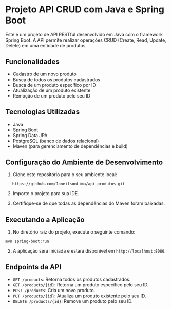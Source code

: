 # Projeto API CRUD com Java e Spring Boot

Este é um projeto de API RESTful desenvolvido em Java com o framework Spring Boot. A API permite realizar operações CRUD (Create, Read, Update, Delete) em uma entidade de produtos.

## Funcionalidades

- Cadastro de um novo produto
- Busca de todos os produtos cadastrados
- Busca de um produto específico por ID
- Atualização de um produto existente
- Remoção de um produto pelo seu ID

## Tecnologias Utilizadas

- Java
- Spring Boot
- Spring Data JPA
- PostgreSQL (banco de dados relacional)
- Maven (para gerenciamento de dependências e build)

## Configuração do Ambiente de Desenvolvimento

1. Clone este repositório para o seu ambiente local:
```
   https://github.com/JoneilsonLima/api-produtos.git
```
2. Importe o projeto para sua IDE.

3. Certifique-se de que todas as dependências do Maven foram baixadas.

## Executando a Aplicação

1. No diretório raiz do projeto, execute o seguinte comando:
```
mvn spring-boot:run
```
2. A aplicação será iniciada e estará disponível em `http://localhost:8080`.

 ## Endpoints da API

- `GET /products`: Retorna todos os produtos cadastrados.
- `GET /products/{id}`: Retorna um produto específico pelo seu ID.
- `POST /products`: Cria um novo produto.
- `PUT /products/{id}`: Atualiza um produto existente pelo seu ID.
- `DELETE /products/{id}`: Remove um produto pelo seu ID.

